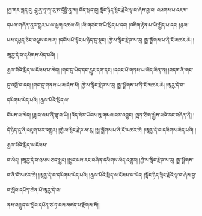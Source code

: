﻿  
།རྒྱ་གར་སྐད་དུ། ཤཱུ་ནྱ་ཏཱ་ཀཱ་རུ་ཎ་དྲྀཥྛི་ནཱ་མ། བོད་སྐད་དུ། སྟོང་ཉིད་སྙིང་རྗེའི་ལྟ་བ་ཞེས་བྱ་བ། འཕགས་པ་འཇམ་  
དཔལ་གཞོན་ནུར་གྱུར་པ་ལ་ཕྱག་འཚལ་ལོ། །མི་གཙང་བ་ཡི་སྲིད་པ་དང། །འཇིག་རྟེན་པ་ཡི་སྤྱོད་པ་དང། །རྣམ་པས་དཔྱད་ཅིང་བལྟས་བས་ན། །དངོས་པོ་སྟོང་པ་ཉིད་དུ་སྣང། །ཀྱེ་མ་སྙིང་རྗེ་ཌ་མ་རུ། །སྒྲ་སྒྲོགས་པ་ནི་ངོ་མཚར་ཆེ། །ཨཱརྱ་དེ་བ་དམིགས་མེད་པའི། །  
རྒྱལ་བོའི་སྲིད་ལ་ངོམས་པ་མེད། །གང་དུ་ཡིད་དང་རླུང་དག་དང། །དབང་པོ་གནས་པ་ཡོད་མིན་ན། །བདག་ནི་གང་དུ་འགྲོ་བ་དང། །གང་དུ་གནས་པ་མ་ཤེས་སོ། །ཀྱེ་མ་སྙིང་རྗེ་ཌ་མ་རུ། །སྒྲ་སྒྲོགས་པ་ནི་ངོ་མཚར་ཆེ། །ཨཱརྱ་དེ་བ་དམིགས་མེད་པའི། །རྒྱལ་པོའི་སྲིད་ལ་  
ངོམས་པ་མེད། །ཟླ་བ་ལས་ནི་ཟླ་བ་ཡི། །འོད་ཟེར་ཡོངས་སུ་གསལ་བར་འབྱུང། །ལྷན་ཅིག་སྐྱེས་པའི་རང་བཞིན་ནི། །དེ་ཉིད་དུ་ནི་འཇུག་པར་འགྱུར། །ཀྱེ་མ་སྙིང་རྗེ་ཌ་མ་རུ། །སྒྲ་སྒྲོགས་པ་ནི་ངོ་མཚར་ཆེ། །ཨཱརྱ་དེ་བ་དམིགས་མེད་པའི། །རྒྱལ་པོའི་སྲིད་ལ་ངོམས་  
བ་མེད། །ཨཱརྱ་དེ་བ་ཐམས་ཅད་སྤྱང། །སྤྱང་པས་རང་བཞིན་དམིགས་མེད་འགྱུར། །ཀྱེ་མ་སྙིང་རྗེ་ཌ་མ་རུ། །སྒྲ་སྒྲོགས་བ་ནི་ངོ་མཚར་ཆེ། །ཨཱརྱ་དེ་བ་དམིགས་མེད་པའི། །རྒྱལ་པོའི་སྲིད་ལ་ངོམས་པ་མེད། །སྟོང་ཉིད་སྙིང་རྗེའི་ལྟ་བ་ཞེས་བྱ་བ་སློབ་དཔོན་ཆེན་པོ་ཨཱརྱ་དེ་བ་  
ནས་བརྒྱུད་པ་སློབ་དཔོན་ཙ་ཏ་བས་མཛད་པ་རྫོགས་སོ།།  
  
